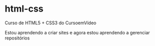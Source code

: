 # html-css
 Curso de HTML5 + CSS3 do CursoemVídeo

Estou aprendendo a criar sites e agora estou aprendendo a gerenciar repositórios
